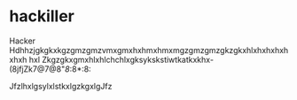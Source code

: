 # hackiller
Hacker
Hdhhzjgkgkxkgzgmzgmzvmxgmxhxhmxhmxmgzgmzgmzgkzgkxhlxhxhxhxhxhxh hxl
Zkgzgkxgmxhlxhlchchlxgksykskstiwtkatkxkhx-(8jfjZk7@7@8"*8*:8*:8:

JfzlhxlgsylxlstkxlgzkgxlgJfz

